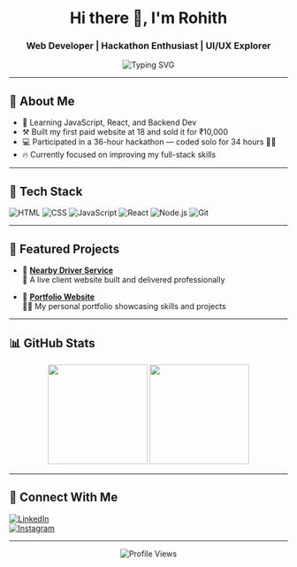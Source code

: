 <h1 align="center">Hi there 👋, I'm Rohith</h1>
<h3 align="center">Web Developer | Hackathon Enthusiast | UI/UX Explorer</h3>

<p align="center">
  <img src="https://readme-typing-svg.demolab.com?font=Fira+Code&pause=1000&center=true&vCenter=true&width=440&lines=I+build+cool+webs;Hackathons+are+my+zone;Always+learning+something+new" alt="Typing SVG" />
</p>

---

## 🚀 About Me

- 🧠 Learning JavaScript, React, and Backend Dev
- ⚒️ Built my first paid website at 18 and sold it for ₹10,000
- 💻 Participated in a 36-hour hackathon — coded solo for 34 hours 😮‍💨
- 🔥 Currently focused on improving my full-stack skills

---

## 🧰 Tech Stack

![HTML](https://img.shields.io/badge/HTML-e34c26?style=for-the-badge&logo=html5&logoColor=white)
![CSS](https://img.shields.io/badge/CSS-1572B6?style=for-the-badge&logo=css3&logoColor=white)
![JavaScript](https://img.shields.io/badge/JavaScript-f7df1e?style=for-the-badge&logo=javascript&logoColor=black)
![React](https://img.shields.io/badge/React-20232A?style=for-the-badge&logo=react)
![Node.js](https://img.shields.io/badge/Node.js-339933?style=for-the-badge&logo=nodedotjs&logoColor=white)
![Git](https://img.shields.io/badge/Git-F05032?style=for-the-badge&logo=git&logoColor=white)

---

## 🌟 Featured Projects

- 🔗 [**Nearby Driver Service**](https://nearbydriverservice.netlify.app)  
  🚗 A live client website built and delivered professionally

- 💼 [**Portfolio Website**](https://adaparohith.github.io/my-portfolio)  
  👨‍💻 My personal portfolio showcasing skills and projects

---

## 📊 GitHub Stats

<p align="center">
  <img src="https://github-readme-stats.vercel.app/api?username=AdapaRohith&show_icons=true&theme=tokyonight" height="180px"/>
  <img src="https://github-readme-stats.vercel.app/api/top-langs/?username=AdapaRohith&layout=compact&theme=tokyonight" height="180px"/>
</p>

---

## 🔗 Connect With Me

[![LinkedIn](https://img.shields.io/badge/-LinkedIn-0077B5?style=for-the-badge&logo=linkedin&logoColor=white)](https://www.linkedin.com/in/adapa-rohith-4641842a4)  
[![Instagram](https://img.shields.io/badge/-Instagram-E4405F?style=for-the-badge&logo=Instagram&logoColor=white)](https://www.instagram.com/rohith_12_05?igsh=MXVwNTJuemNuNzUyYw==)

---

<p align="center">
  <img src="https://komarev.com/ghpvc/?username=AdapaRohith&style=flat-square&color=blue" alt="Profile Views" />
</p>
